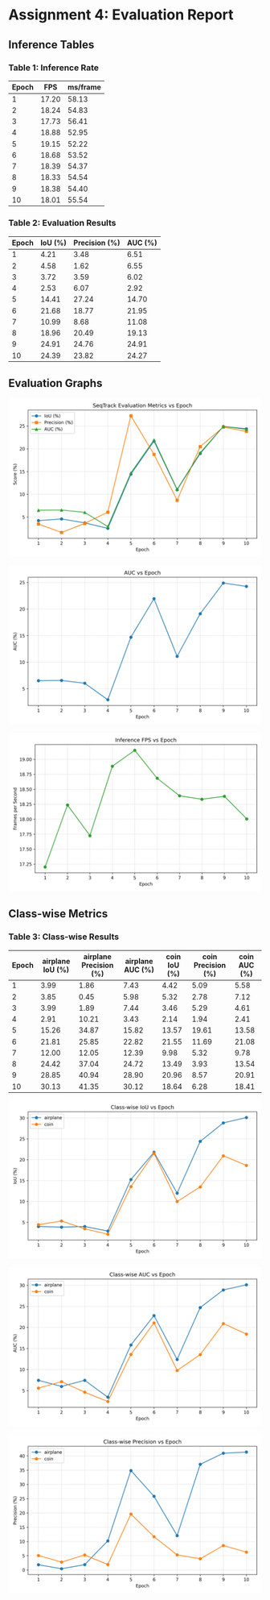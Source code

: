 # Assignment 4: Evaluation Report

## Inference Tables

### Table 1: Inference Rate

| Epoch | FPS | ms/frame |
| --- | --- | --- |
| 1 | 17.20 | 58.13 |
| 2 | 18.24 | 54.83 |
| 3 | 17.73 | 56.41 |
| 4 | 18.88 | 52.95 |
| 5 | 19.15 | 52.22 |
| 6 | 18.68 | 53.52 |
| 7 | 18.39 | 54.37 |
| 8 | 18.33 | 54.54 |
| 9 | 18.38 | 54.40 |
| 10 | 18.01 | 55.54 |

### Table 2: Evaluation Results

| Epoch | IoU (%) | Precision (%) | AUC (%) |
| --- | --- | --- | --- |
| 1 | 4.21 | 3.48 | 6.51 |
| 2 | 4.58 | 1.62 | 6.55 |
| 3 | 3.72 | 3.59 | 6.02 |
| 4 | 2.53 | 6.07 | 2.92 |
| 5 | 14.41 | 27.24 | 14.70 |
| 6 | 21.68 | 18.77 | 21.95 |
| 7 | 10.99 | 8.68 | 11.08 |
| 8 | 18.96 | 20.49 | 19.13 |
| 9 | 24.91 | 24.76 | 24.91 |
| 10 | 24.39 | 23.82 | 24.27 |

## Evaluation Graphs

![Overall Metrics](evaluation_graph.png)

![AUC vs Epoch](evaluation_auc_graph.png)

![Inference FPS vs Epoch](evaluation_fps_graph.png)

## Class-wise Metrics

### Table 3: Class-wise Results

| Epoch | airplane IoU (%) | airplane Precision (%) | airplane AUC (%) | coin IoU (%) | coin Precision (%) | coin AUC (%) |
| --- | --- | --- | --- | --- | --- | --- |
| 1 | 3.99 | 1.86 | 7.43 | 4.42 | 5.09 | 5.58 |
| 2 | 3.85 | 0.45 | 5.98 | 5.32 | 2.78 | 7.12 |
| 3 | 3.99 | 1.89 | 7.44 | 3.46 | 5.29 | 4.61 |
| 4 | 2.91 | 10.21 | 3.43 | 2.14 | 1.94 | 2.41 |
| 5 | 15.26 | 34.87 | 15.82 | 13.57 | 19.61 | 13.58 |
| 6 | 21.81 | 25.85 | 22.82 | 21.55 | 11.69 | 21.08 |
| 7 | 12.00 | 12.05 | 12.39 | 9.98 | 5.32 | 9.78 |
| 8 | 24.42 | 37.04 | 24.72 | 13.49 | 3.93 | 13.54 |
| 9 | 28.85 | 40.94 | 28.90 | 20.96 | 8.57 | 20.91 |
| 10 | 30.13 | 41.35 | 30.12 | 18.64 | 6.28 | 18.41 |

![Class IoU vs Epoch](evaluation_class_iou.png)

![Class AUC vs Epoch](evaluation_class_auc.png)

![Class Precision vs Epoch](evaluation_class_precision.png)
